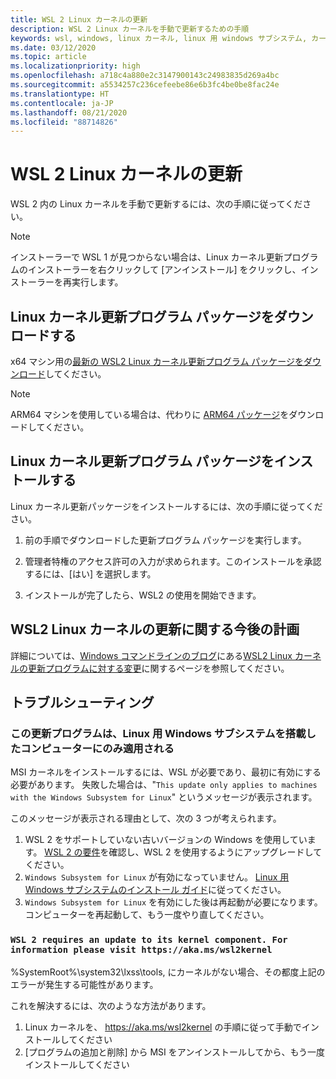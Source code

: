 ```yaml
---
title: WSL 2 Linux カーネルの更新
description: WSL 2 Linux カーネルを手動で更新するための手順
keywords: wsl, windows, linux カーネル, linux 用 windows サブシステム, カーネル
ms.date: 03/12/2020
ms.topic: article
ms.localizationpriority: high
ms.openlocfilehash: a718c4a880e2c3147900143c24983835d269a4bc
ms.sourcegitcommit: a5534257c236cefeebe86e6b3fc4be0be8fac24e
ms.translationtype: HT
ms.contentlocale: ja-JP
ms.lasthandoff: 08/21/2020
ms.locfileid: "88714826"
---
```

# <a name="updating-the-wsl-2-linux-kernel"></a>WSL 2 Linux カーネルの更新

WSL 2 内の Linux カーネルを手動で更新するには、次の手順に従ってください。

> [!NOTE] 
> インストーラーで WSL 1 が見つからない場合は、Linux カーネル更新プログラムのインストーラーを右クリックして [アンインストール] をクリックし、インストーラーを再実行します。

## <a name="download-the-linux-kernel-update-package"></a>Linux カーネル更新プログラム パッケージをダウンロードする

x64 マシン用の[最新の WSL2 Linux カーネル更新プログラム パッケージをダウンロード](https://wslstorestorage.blob.core.windows.net/wslblob/wsl_update_x64.msi)してください。

> [!NOTE]
> ARM64 マシンを使用している場合は、代わりに [ARM64 パッケージ](https://wslstorestorage.blob.core.windows.net/wslblob/wsl_update_arm64.msi)をダウンロードしてください。

## <a name="install-the-linux-kernel-update-package"></a>Linux カーネル更新プログラム パッケージをインストールする

Linux カーネル更新パッケージをインストールするには、次の手順に従ってください。

  1. 前の手順でダウンロードした更新プログラム パッケージを実行します。

  2. 管理者特権のアクセス許可の入力が求められます。このインストールを承認するには、[はい] を選択します。

  3. インストールが完了したら、WSL2 の使用を開始できます。

## <a name="future-plans-for-updating-the-wsl2-linux-kernel"></a>WSL2 Linux カーネルの更新に関する今後の計画

詳細については、[Windows コマンドラインのブログ](https://aka.ms/cliblog)にある[WSL2 Linux カーネルの更新プログラムに対する変更](https://devblogs.microsoft.com/commandline/wsl2-will-be-generally-available-in-windows-10-version-2004)に関するページを参照してください。

## <a name="troubleshooting"></a>トラブルシューティング

### <a name="this-update-only-applies-to-machines-with-the-windows-subsystem-for-linux"></a>この更新プログラムは、Linux 用 Windows サブシステムを搭載したコンピューターにのみ適用される
MSI カーネルをインストールするには、WSL が必要であり、最初に有効にする必要があります。 失敗した場合は、"`This update only applies to machines with the Windows Subsystem for Linux`" というメッセージが表示されます。 

このメッセージが表示される理由として、次の 3 つが考えられます。

1. WSL 2 をサポートしていない古いバージョンの Windows を使用しています。 [WSL 2 の要件](https://docs.microsoft.com/windows/wsl/install-win10#update-to-wsl-2)を確認し、WSL 2 を使用するようにアップグレードしてください。 
2. `Windows Subsystem for Linux` が有効になっていません。 [Linux 用 Windows サブシステムのインストール ガイド](https://docs.microsoft.com/windows/wsl/install-win10)に従ってください。
3. `Windows Subsystem for Linux` を有効にした後は再起動が必要になります。コンピューターを再起動して、もう一度やり直してください。

### `WSL 2 requires an update to its kernel component. For information please visit https://aka.ms/wsl2kernel`

%SystemRoot%\system32\lxss\tools\, にカーネルがない場合、その都度上記のエラーが発生する可能性があります。

これを解決するには、次のような方法があります。

1. Linux カーネルを、 https://aka.ms/wsl2kernel の手順に従って手動でインストールしてください
2. [プログラムの追加と削除] から MSI をアンインストールしてから、もう一度インストールしてください
